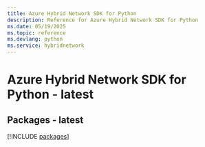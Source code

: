 ```yaml
---
title: Azure Hybrid Network SDK for Python
description: Reference for Azure Hybrid Network SDK for Python
ms.date: 05/19/2025
ms.topic: reference
ms.devlang: python
ms.service: hybridnetwork
---
```

# Azure Hybrid Network SDK for Python - latest
## Packages - latest
[!INCLUDE [packages](hybrid-network-index.md)]